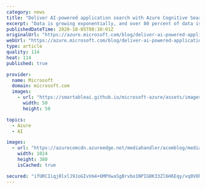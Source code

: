 ```yaml
---
category: news
title: "Deliver AI-powered application search with Azure Cognitive Search and BA Insight"
excerpt: "Data is growing exponentially, and over 80 percent of data is unstructured, creating a challenge for organizations to find and surface the right information to their customers. What organizations need is a solution that enables them to uncover latent insights from all their content by quickly identifying"
publishedDateTime: 2020-10-05T08:30:01Z
originalUrl: "https://azure.microsoft.com/blog/deliver-ai-powered-application-search-with-azure-cognitive-search-and-ba-insight/"
webUrl: "https://azure.microsoft.com/blog/deliver-ai-powered-application-search-with-azure-cognitive-search-and-ba-insight/"
type: article
quality: 114
heat: 114
published: true

provider:
  name: Microsoft
  domain: microsoft.com
  images:
    - url: "https://smartableai.github.io/microsoft-azure/assets/images/organizations/microsoft.com-50x50.jpg"
      width: 50
      height: 50

topics:
  - Azure
  - AI

images:
  - url: "https://azurecomcdn.azureedge.net/mediahandler/acomblog/media/Default/blog/3825d129-7b61-4af7-9e9e-6ea06c242b9c.png"
    width: 1024
    height: 380
    isCached: true

secured: "ifURCIiqj0lxlJ9JoGIvVm4+6MPXwaSgBrvbo1NPIG0K33Zl6H6Eqy/vq0VOhR4s9gw4htdl5XJxTi9JHYiLmZxFnf+izpsHcETxNUAjXXSBIEGaYLfdyBvM0mnndTV2jtX3aMS8wK5UgTNn2p9gWHVu+AZc09aySUSb1rGszeriBG+vq4nao4PJL6dLj/635SbnYVb93YjIhhPrDNq4bGD65nSOaH7YwjvgeGce0LwleFy1ba1QoT5d3aKhX8shlVQTmO69BQfHh5L9m0k1DtS/OgwN52MCRqJMnT0VDIkbxNCU9KlEbu3j03s0Uu9oysfPbgWHd4xDBIartazXcYhapYPO2R6HZqqfRfHAMhQ=;sxe44nk0wh0pOond1dJbCg=="
---
```


